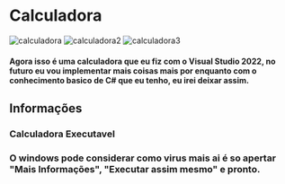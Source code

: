 # Calculadora

![calculadora](https://github.com/mateushrc/Calculadora/assets/163537187/1ad42361-c087-4d54-a1fb-498ae35a873d)
![calculadora2](https://github.com/mateushrc/Calculadora/assets/163537187/ce65fff4-8bfb-4e68-b679-3fd0422b4912)
![calculadora3](https://github.com/mateushrc/Calculadora/assets/163537187/b8772e70-e944-4b92-8214-137ab9f861b7)

#### Agora isso é uma calculadora que eu fiz com o Visual Studio 2022, no futuro eu vou implementar mais coisas mais por enquanto com o conhecimento basico de C# que eu tenho, eu irei deixar assim.

<h2>Informações</h2>

### Calculadora Executavel
### O windows pode considerar como virus mais ai é so apertar "Mais Informações", "Executar assim mesmo" e pronto.


